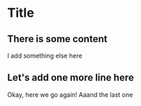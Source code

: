 # Title
## There is some content 
I add something else here 
## Let's add one more line here 
Okay, here we go again!
Aaand the last one